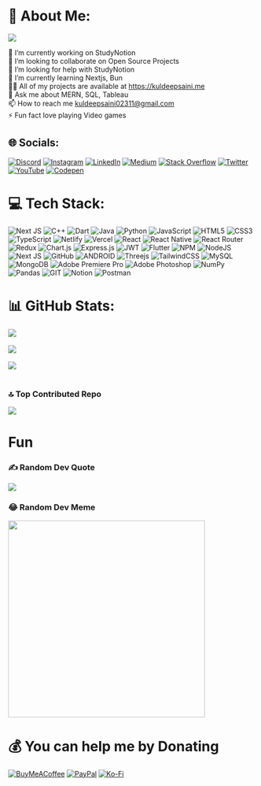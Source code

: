 # 💫 About Me:
![](https://visitcount.itsvg.in/api?id=kuldeepsaini23&label=Profile%20Views&color=0&icon=0&pretty=true)

🔭 I’m currently working on StudyNotion<br>👯 I’m looking to collaborate on Open Source Projects<br>🤝 I’m looking for help with StudyNotion<br>🌱 I’m currently learning Nextjs, Bun<br>👨‍💻 All of my projects are available at https://kuldeepsaini.me<br>💬 Ask me about MERN, SQL, Tableau<br>📫 How to reach me kuldeepsaini02311@gmail.com<br>⚡ Fun fact  love playing Video games

[//]: <## 🏆 GitHub Trophies ![](https://github-profile-trophy.vercel.app/?username=kuldeepsaini23&theme=dracula&no-frame=false&no-bg=true&margin-w=4)>

## 🌐 Socials:
[![Discord](https://img.shields.io/badge/Discord-%237289DA.svg?logo=discord&logoColor=white)](https://discord.gg/https://discord.gg/X8z7aJn) [![Instagram](https://img.shields.io/badge/Instagram-%23E4405F.svg?logo=Instagram&logoColor=white)](https://instagram.com/kuldeepsaini_23) [![LinkedIn](https://img.shields.io/badge/LinkedIn-%230077B5.svg?logo=linkedin&logoColor=white)](https://linkedin.com/in/kuldeepsaini_23) [![Medium](https://img.shields.io/badge/Medium-12100E?logo=medium&logoColor=white)](https://medium.com/@@techbro2311) [![Stack Overflow](https://img.shields.io/badge/-Stackoverflow-FE7A16?logo=stack-overflow&logoColor=white)](https://stackoverflow.com/users/19676461/kuldeepsaini-23) [![Twitter](https://img.shields.io/badge/Twitter-%231DA1F2.svg?logo=Twitter&logoColor=white)](https://twitter.com/kuldeepsaini_23) [![YouTube](https://img.shields.io/badge/YouTube-%23FF0000.svg?logo=YouTube&logoColor=white)](https://youtube.com/@@ultraflick) [![Codepen](https://img.shields.io/badge/Codepen-000000?style=for-the-badge&logo=codepen&logoColor=white)](https://codepen.io/kuldeepsaini23) 

# 💻 Tech Stack:
![Next JS](https://img.shields.io/badge/Next-black?style=flat-square&logo=next.js&logoColor=white)  ![C++](https://img.shields.io/badge/c++-%2300599C.svg?style=flat-square&logo=c%2B%2B&logoColor=white) ![Dart](https://img.shields.io/badge/dart-%230175C2.svg?style=flat-square&logo=dart&logoColor=white) ![Java](https://img.shields.io/badge/java-%23ED8B00.svg?style=flat-square&logo=java&logoColor=white) ![Python](https://img.shields.io/badge/python-3670A0?style=flat-square&logo=python&logoColor=ffdd54) ![JavaScript](https://img.shields.io/badge/javascript-%23323330.svg?style=flat-square&logo=javascript&logoColor=%23F7DF1E) ![HTML5](https://img.shields.io/badge/html5-%23E34F26.svg?style=flat-square&logo=html5&logoColor=white) ![CSS3](https://img.shields.io/badge/css3-%231572B6.svg?style=flat-square&logo=css3&logoColor=white) ![TypeScript](https://img.shields.io/badge/typescript-%23007ACC.svg?style=flat-square&logo=typescript&logoColor=white) ![Netlify](https://img.shields.io/badge/netlify-%23000000.svg?style=flat-square&logo=netlify&logoColor=#00C7B7) ![Vercel](https://img.shields.io/badge/vercel-%23000000.svg?style=flat-square&logo=vercel&logoColor=white) ![React](https://img.shields.io/badge/react-%2320232a.svg?style=flat-square&logo=react&logoColor=%2361DAFB) ![React Native](https://img.shields.io/badge/react_native-%2320232a.svg?style=flat-square&logo=react&logoColor=%2361DAFB) ![React Router](https://img.shields.io/badge/React_Router-CA4245?style=flat-square&logo=react-router&logoColor=white) ![Redux](https://img.shields.io/badge/redux-%23593d88.svg?style=flat-square&logo=redux&logoColor=white) ![Chart.js](https://img.shields.io/badge/chart.js-F5788D.svg?style=flat-square&logo=chart.js&logoColor=white) ![Express.js](https://img.shields.io/badge/express.js-%23404d59.svg?style=flat-square&logo=express&logoColor=%2361DAFB) ![JWT](https://img.shields.io/badge/JWT-black?style=flat-square&logo=JSON%20web%20tokens) ![Flutter](https://img.shields.io/badge/Flutter-%2302569B.svg?style=flat-square&logo=Flutter&logoColor=white) ![NPM](https://img.shields.io/badge/NPM-%23000000.svg?style=flat-square&logo=npm&logoColor=white) ![NodeJS](https://img.shields.io/badge/node.js-6DA55F?style=flat-square&logo=node.js&logoColor=white) ![Next JS](https://img.shields.io/badge/Next-black?style=flat-square&logo=next.js&logoColor=white) ![GitHub](https://img.shields.io/badge/GitHub-%23121011.svg?style=flat-square&logo=github&logoColor=white) ![ANDROID](https://img.shields.io/badge/android-%2320232a.svg?style=flat-square&logo=android&logoColor=%a4c639) ![Threejs](https://img.shields.io/badge/threejs-black?style=flat-square&logo=three.js&logoColor=white) ![TailwindCSS](https://img.shields.io/badge/tailwindcss-%2338B2AC.svg?style=flat-square&logo=tailwind-css&logoColor=white) ![MySQL](https://img.shields.io/badge/mysql-%2300f.svg?style=flat-square&logo=mysql&logoColor=white) ![MongoDB](https://img.shields.io/badge/MongoDB-%234ea94b.svg?style=flat-square&logo=mongodb&logoColor=white) ![Adobe Premiere Pro](https://img.shields.io/badge/Adobe%20Premiere%20Pro-9999FF.svg?style=flat-square&logo=Adobe%20Premiere%20Pro&logoColor=white) ![Adobe Photoshop](https://img.shields.io/badge/adobephotoshop-%2331A8FF.svg?style=flat-square&logo=adobephotoshop&logoColor=white) ![NumPy](https://img.shields.io/badge/numpy-%23013243.svg?style=flat-square&logo=numpy&logoColor=white) ![Pandas](https://img.shields.io/badge/pandas-%23150458.svg?style=flat-square&logo=pandas&logoColor=white) ![GIT](https://img.shields.io/badge/Git-fc6d26?style=flat-square&logo=git&logoColor=white) ![Notion](https://img.shields.io/badge/Notion-%23000000.svg?style=flat-square&logo=notion&logoColor=white) ![Postman](https://img.shields.io/badge/Postman-FF6C37?style=flat-square&logo=postman&logoColor=white)
# 📊 GitHub Stats:
![](https://github-readme-stats.vercel.app/api/top-langs/?username=kuldeepsaini23&theme=radical&hide_border=false&include_all_commits=true&count_private=true&layout=compact)<br/><br/>
![](https://github-readme-streak-stats.herokuapp.com/?user=kuldeepsaini23&theme=radical&hide_border=false)<br/><br/>
![](https://github-readme-stats.vercel.app/api?username=kuldeepsaini23&theme=radical&hide_border=false&include_all_commits=true&count_private=true)<br/><br/>


### 🔝 Top Contributed Repo
![](https://github-contributor-stats.vercel.app/api?username=kuldeepsaini23&limit=5&theme=dracula&combine_all_yearly_contributions=true)

# Fun
### ✍️ Random Dev Quote
![](https://quotes-github-readme.vercel.app/api?type=horizontal&theme=radical)


### 😂 Random Dev Meme
<img src='https://randommeme-five.vercel.app/' style="height: 400px;"/>

# 💰 You can help me by Donating
  [![BuyMeACoffee](https://img.shields.io/badge/Buy%20Me%20a%20Coffee-ffdd00?style=for-the-badge&logo=buy-me-a-coffee&logoColor=black)](https://buymeacoffee.com/kuldeepsaim) 
[![PayPal](https://img.shields.io/badge/PayPal-00457C?style=for-the-badge&logo=paypal&logoColor=white)](https://www.paypal.com/paypalme/kuldeepsaini2311?country.x=IN&locale.x=en_GB) 
[![Ko-Fi](https://img.shields.io/badge/Ko--fi-F16061?style=for-the-badge&logo=ko-fi&logoColor=white)](https://ko-fi.com/kuldeepsaini) 





  
<!-- Proudly created with GPRM ( https://gprm.itsvg.in ) -->
